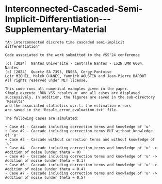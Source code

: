 # Interconnected-Cascaded-Semi-Implicit-Differentiation---Supplementary-Material

    "An interconnected discrete time cascaded semi-implicit differentiation"
    
    Code associated to the work submitted to the VSS'24 conference
    
    (c) [2024]  Nantes Université - Centrale Nantes - LS2N UMR 6004, Nantes
    (c) [2024]  Quartz EA 7393, ENSEA, Cergy-Pontoise
    Loïc MICHEL, Malek GHANES, Yannick AOUSTIN and Jean-Pierre BARBOT
    All rights reserved under MIT license.
    
    This code runs all numerical examples given in the paper.
    Simply execute 'RUN_VSS_results.m' and all cases are displayed
    successively. In addition, the figures are saved in the sub-directory 'Results'
    and the associated statistics w.r.t. the estimation errors
    are saved in the 'Result_error_evaluation.txt' file.

    The following cases are simulated:

    + Case #1 - Cascade including correction terms and knowledge of 'u'
    + Case #2 - Cascade including correction terms BUT without knowledge of 'u'
    + Case #3 - Cascade without correction terms and without knowledge of 'u'
    + Case #4 - Cascade including correction terms and knowledge of 'u' ->
    Addition of noise (under theta = 0)
    + Case #5 - Cascade including correction terms and knowledge of 'u' ->
    Addition of noise (under theta = 0.1)
    + Case #6 - Cascade including correction terms and knowledge of 'u' ->
    Addition of noise (under theta = 0.4)
    + Case #7 - Cascade including correction terms and knowledge of 'u' ->
    Addition of noise (under theta = 0.5)
